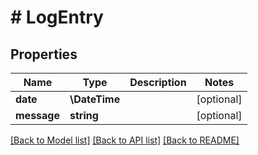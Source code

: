 # # LogEntry

## Properties

Name | Type | Description | Notes
------------ | ------------- | ------------- | -------------
**date** | **\DateTime** |  | [optional]
**message** | **string** |  | [optional]

[[Back to Model list]](../../README.md#models) [[Back to API list]](../../README.md#endpoints) [[Back to README]](../../README.md)
